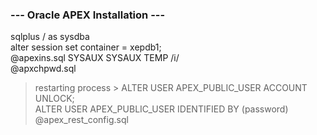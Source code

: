 ### --- Oracle APEX Installation ---

sqlplus / as sysdba <br>
alter session set container = xepdb1; <br>
@apexins.sql SYSAUX SYSAUX TEMP /i/ <br>
@apxchpwd.sql <br>
> restarting process >
ALTER USER APEX_PUBLIC_USER ACCOUNT UNLOCK; <br>
ALTER USER APEX_PUBLIC_USER IDENTIFIED BY (password) <br>
@apex_rest_config.sql <br>
